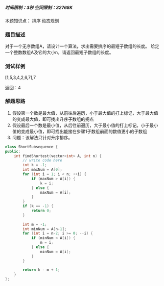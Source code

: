 ##### 时间限制：3秒 空间限制：32768K
本题知识点： 排序 动态规划

### 题目描述
对于一个无序数组A，请设计一个算法，求出需要排序的最短子数组的长度。
给定一个整数数组A及它的大小n，请返回最短子数组的长度。

### 测试样例
[1,5,3,4,2,6,7],7

返回：4

### 解题思路
1. 假设第一个数是最大值，从前往后遍历，小于最大值的打上标记，大于最大值的变成最大值，即可找出升序子数组的拐点
2. 假设最后一个数是最小值，从后往前遍历，大于最小值的打上标记，小于最小值的变成最小值，即可找出能接在步骤1子数组前面的数值更小的子数组
3. 问题：该解法只针对升序排序。


```cpp
class ShortSubsequence {
public:
    int findShortest(vector<int> A, int n) {
        // write code here
        int k = -1;
        int maxNum = A[0];
        for (int i = 1; i < n; ++i) {
            if (maxNum > A[i]) {
                k = i;
            } else {
                maxNum = A[i];
            }
        }
        if (k == -1) {
            return 0;
        }
        
        int m = -1;
        int minNum = A[n-1];
        for (int i = n-2; i >= 0; --i) {
            if (minNum < A[i]) {
                m = i;
            } else {
                minNum = A[i];
            }
        }
        
        return k - m + 1;
    }
};
```